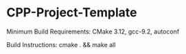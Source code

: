 # CPP-Project-Template
Minimum Build Requirements:
CMake 3.12, gcc-9.2, autoconf

Build Instructions:
cmake . && make all
